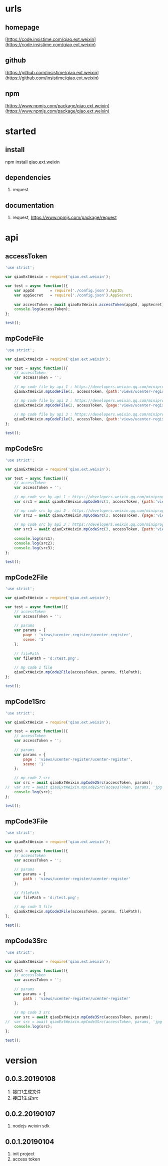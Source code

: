 # urls
## homepage
[https://code.insistime.com/qiao.ext.weixin](https://code.insistime.com/qiao.ext.weixin)

## github
[https://github.com/insistime/qiao.ext.weixin](https://github.com/insistime/qiao.ext.weixin)

## npm
[https://www.npmjs.com/package/qiao.ext.weixin](https://www.npmjs.com/package/qiao.ext.weixin)

# started
## install
npm install qiao.ext.weixin

## dependencies
1. request

## documentation
1. request, https://www.npmjs.com/package/request

# api
## accessToken
```javascript
'use strict';

var qiaoExtWeixin = require('qiao.ext.weixin');

var test = async function(){
	var appId		= require('./config.json').AppID;
	var appSecret	= require('./config.json').AppSecret;
	
	var accessToken	= await qiaoExtWeixin.accessToken(appId, appSecret);
	console.log(accessToken);
};

test();
```

## mpCodeFile
```javascript
'use strict';

var qiaoExtWeixin = require('qiao.ext.weixin');

var test = async function(){
	// accessToken
	var accessToken = '';
	
	// mp code file by api 1 : https://developers.weixin.qq.com/miniprogram/dev/api/getWXACode.html
	qiaoExtWeixin.mpCodeFile(1, accessToken, {path:'views/ucenter-register/ucenter-register'}, 'd:/test1.png');

	// mp code file by api 2 : https://developers.weixin.qq.com/miniprogram/dev/api/getWXACodeUnlimit.html
	qiaoExtWeixin.mpCodeFile(2, accessToken, {page:'views/ucenter-register/ucenter-register', scene:'1'}, 'd:/test2.png');
	
	// mp code file by api 3 : https://developers.weixin.qq.com/miniprogram/dev/api/createWXAQRCode.html
	qiaoExtWeixin.mpCodeFile(3, accessToken, {path:'views/ucenter-register/ucenter-register'}, 'd:/test3.png');
};

test();
```

## mpCodeSrc
```javascript
'use strict';

var qiaoExtWeixin = require('qiao.ext.weixin');

var test = async function(){
	// accessToken
	var accessToken = '';
	
	// mp code src by api 1 : https://developers.weixin.qq.com/miniprogram/dev/api/getWXACode.html
	var src1 = await qiaoExtWeixin.mpCodeSrc(1, accessToken, {path:'views/ucenter-register/ucenter-register'});

	// mp code src by api 2 : https://developers.weixin.qq.com/miniprogram/dev/api/getWXACodeUnlimit.html
	var src2 = await qiaoExtWeixin.mpCodeSrc(2, accessToken, {page:'views/ucenter-register/ucenter-register', scene:'1'}, 'jpg');
	
	// mp code src by api 3 : https://developers.weixin.qq.com/miniprogram/dev/api/createWXAQRCode.html
	var src3 = await qiaoExtWeixin.mpCodeSrc(3, accessToken, {path:'views/ucenter-register/ucenter-register'}, 'png');
	
	console.log(src1);
	console.log(src2);
	console.log(src3);
};

test();
```

## mpCode2File
```javascript
'use strict';

var qiaoExtWeixin = require('qiao.ext.weixin');

var test = async function(){
	// accessToken
	var accessToken = '';
	
	// params
	var params = {
		page : 'views/ucenter-register/ucenter-register',
		scene: '1'
	};
	
	// filePath
	var filePath = 'd:/test.png';
	
	// mp code 1 file
	qiaoExtWeixin.mpCode2File(accessToken, params, filePath);
};

test();
```

## mpCode1Src
```javascript
'use strict';

var qiaoExtWeixin = require('qiao.ext.weixin');

var test = async function(){
	// accessToken
	var accessToken = '';
	
	// params
	var params = {
		page : 'views/ucenter-register/ucenter-register',
		scene: '1'
	};
	
	// mp code 2 src
	var src = await qiaoExtWeixin.mpCode2Src(accessToken, params);
//	var src = await qiaoExtWeixin.mpCode2Src(accessToken, params, 'jpg');
	console.log(src);
};

test();
```

## mpCode3File
```javascript
'use strict';

var qiaoExtWeixin = require('qiao.ext.weixin');

var test = async function(){
	// accessToken
	var accessToken = '';
	
	// params
	var params = {
		path : 'views/ucenter-register/ucenter-register'
	};
	
	// filePath
	var filePath = 'd:/test.png';
	
	// mp code 3 file
	qiaoExtWeixin.mpCode3File(accessToken, params, filePath);
};

test();
```

## mpCode3Src
```javascript
'use strict';

var qiaoExtWeixin = require('qiao.ext.weixin');

var test = async function(){
	// accessToken
	var accessToken = '';
	
	// params
	var params = {
		path : 'views/ucenter-register/ucenter-register'
	};
	
	// mp code 3 src
	var src = await qiaoExtWeixin.mpCode3Src(accessToken, params);
//	var src = await qiaoExtWeixin.mpCode3Src(accessToken, params, 'jpg');
	console.log(src);
};

test();
```

# version
## 0.0.3.20190108
1. 接口1生成文件
2. 接口1生成src

## 0.0.2.20190107
1. nodejs weixin sdk

## 0.0.1.20190104
1. init project
2. access token
